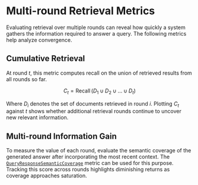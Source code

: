 # Multi-round Retrieval Metrics

Evaluating retrieval over multiple rounds can reveal how quickly a system gathers the information required to answer a query. The following metrics help analyze convergence.

## Cumulative Retrieval

At round $t$, this metric computes recall on the union of retrieved results from all rounds so far.

$$
C_t = \operatorname{Recall}(D_1 \cup D_2 \cup \dots \cup D_t)
$$

Where $D_i$ denotes the set of documents retrieved in round $i$. Plotting $C_t$ against $t$ shows whether additional retrieval rounds continue to uncover new relevant information.

## Multi-round Information Gain

To measure the value of each round, evaluate the semantic coverage of the generated answer after incorporating the most recent context. The [`QueryResponseSemanticCoverage`](../../../../ragas/src/ragas/metrics/_personalized_metrics.py) metric can be used for this purpose. Tracking this score across rounds highlights diminishing returns as coverage approaches saturation.

